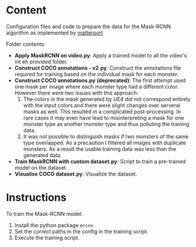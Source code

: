 # Content

Configuration files and code to prepare the data for the Mask-RCNN algorithm as implemented by [matterport](https://github.com/matterport/Mask_RCNN)

Folder contents:

  * **Apply MaskRCNN on video.py**: Apply a trained model to all the video's int eh provided folder.
  * **Construct COCO annotations - v2.py**: Construct the annotations file required for training based on the individual mask for each monster.
  * **Construct COCO annotations.py (deprecated)**: The first attempt used one mask per image where each monster type had a different color. However there were two issues with this approach:
    1. The colors in the mask generated by UE4 did not correspond entirely with the input colors and there were slight changes over serveral masks as well. This resulted in a complicated post-processing. In rare cases it may even have lead to misinterpreting a mask for one monster type as another monster type and thus polluting the training data.
	1. It was not possible to distinguish masks if two monsters of the same type overlapped. As a precaution I filtered all images with duplicate monsters. As a result the usable training data was less than the generated data.
  * **Train MaskRCNN with custom dataset.py**: Script to train a pre-trained model on the dataset.
  * **Visualise COCO dataset.py**: Visualize the dataset.

# Instructions

To train the Mask-RCNN model:

  1. Install the python package ```mrcnn```.
  1. Set the correct paths in the config in the training script.
  1. Execute the training script.